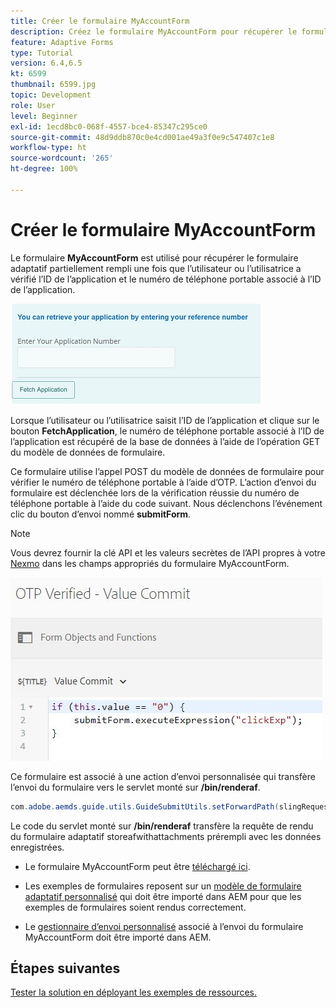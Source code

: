```yaml
---
title: Créer le formulaire MyAccountForm
description: Créez le formulaire MyAccountForm pour récupérer le formulaire partiellement rempli lors de la vérification réussie de l’ID de l’application et du numéro de téléphone.
feature: Adaptive Forms
type: Tutorial
version: 6.4,6.5
kt: 6599
thumbnail: 6599.jpg
topic: Development
role: User
level: Beginner
exl-id: 1ecd8bc0-068f-4557-bce4-85347c295ce0
source-git-commit: 48d9ddb870c0e4cd001ae49a3f0e9c547407c1e8
workflow-type: ht
source-wordcount: '265'
ht-degree: 100%

---
```


# Créer le formulaire MyAccountForm

Le formulaire **MyAccountForm** est utilisé pour récupérer le formulaire adaptatif partiellement rempli une fois que l’utilisateur ou l’utilisatrice a vérifié l’ID de l’application et le numéro de téléphone portable associé à l’ID de l’application.

![Formulaire MyAccountForm.](assets/6599.JPG)

Lorsque l’utilisateur ou l’utilisatrice saisit l’ID de l’application et clique sur le bouton **FetchApplication**, le numéro de téléphone portable associé à l’ID de l’application est récupéré de la base de données à l’aide de l’opération GET du modèle de données de formulaire.

Ce formulaire utilise l’appel POST du modèle de données de formulaire pour vérifier le numéro de téléphone portable à l’aide d’OTP. L’action d’envoi du formulaire est déclenchée lors de la vérification réussie du numéro de téléphone portable à l’aide du code suivant. Nous déclenchons l’événement clic du bouton d’envoi nommé **submitForm**.

>[!NOTE]
> Vous devrez fournir la clé API et les valeurs secrètes de l’API propres à votre [Nexmo](https://dashboard.nexmo.com/) dans les champs appropriés du formulaire MyAccountForm.

![trigger-submit](assets/trigger-submit.JPG)



Ce formulaire est associé à une action d’envoi personnalisée qui transfère l’envoi du formulaire vers le servlet monté sur **/bin/renderaf**.

```java
com.adobe.aemds.guide.utils.GuideSubmitUtils.setForwardPath(slingRequest,"/bin/renderaf",null,null);
```

Le code du servlet monté sur **/bin/renderaf** transfère la requête de rendu du formulaire adaptatif storeafwithattachments prérempli avec les données enregistrées.


* Le formulaire MyAccountForm peut être [téléchargé ici](assets/my-account-form.zip).

* Les exemples de formulaires reposent sur un [modèle de formulaire adaptatif personnalisé](assets/custom-template-with-page-component.zip) qui doit être importé dans AEM pour que les exemples de formulaires soient rendus correctement.

* Le [gestionnaire d’envoi personnalisé](assets/custom-submit-my-account-form.zip) associé à l’envoi du formulaire MyAccountForm doit être importé dans AEM.

## Étapes suivantes

[Tester la solution en déployant les exemples de ressources.](./deploy-this-sample.md)
